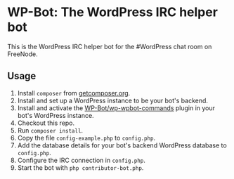 # WP-Bot: The WordPress IRC helper bot

This is the WordPress IRC helper bot for the #WordPress chat room on FreeNode.

## Usage

1. Install `composer` from [getcomposer.org](https://getcomposer.org/).
1. Install and set up a WordPress instance to be your bot's backend.
1. Install and activate the [WP-Bot/wp-wpbot-commands](https://github.com/WP-Bot/wp-wpbot-commands) plugin in your bot's WordPress instance.
1. Checkout this repo.
1. Run `composer install`.
1. Copy the file `config-example.php` to `config.php`.
1. Add the database details for your bot's backend WordPress database to `config.php`.
1. Configure the IRC connection in `config.php`.
1. Start the bot with `php contributor-bot.php`.
